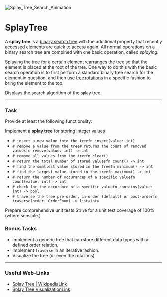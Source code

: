 ![Splay_Tree_Search_Animation](https://github.com/Marcel-TO/Algorithms_and_Datastructure/assets/91308057/ba939816-c183-4b36-940e-71c55dd9ebed)

# SplayTree

A **splay tree** is a [binary search tree](https://en.wikipedia.org/wiki/Binary_search_tree) with the additional property that recently accessed elements are quick to access again. All normal operations on a binary search tree are combined with one basic operation, called *splaying*.

Splaying the tree for a certain element rearranges the tree so that the element is placed at the root of the tree. One way to do this with the basic search operation is to first perform a standard binary tree search for the element in question, and then use [tree rotations](https://en.wikipedia.org/wiki/Tree_rotation) in a specific fashion to bring the element to the top.
    


Displays the search algorithm of the splay tree.

---

### Task

Provide at least the following functionality:

Implement a **splay tree** for storing integer values

- `# insert a new value into the treefn insert(value: int)`
- `# remove a value from the tree# returns the count of removed valuesfn remove(value: int) -> int`
- `# remove all values from the treefn clear()`
- `# return the total number of stored valuesfn count() -> int`
- `# find the smallest value stored in the treefn minimum() -> int`
- `# find the largest value stored in the treefn maximum() -> int`
- `# return the number of occurances of a specific valuefn count(value: int) -> int`
- `# check for the occurance of a specific valuefn contains(value: int) -> bool`
- `# traverse the tree pre-order, in-order (default) or post-orderfn traverse(order: OrderEnum) -> list«int»`

Prepare comprehensive unit tests.Strive for a unit test coverage of 100% (where sensible.)

### Bonus Tasks

- Implement a generic tree that can store different data types with a defined order relation.
- Implement `traverse` in an iterative fashion.
- Visualize the tree (or even the rotations)

---

### Useful Web-Links

- [Splay Tree | WikipediaLink](https://en.wikipedia.org/wiki/Splay_tree)
- [Splay Tree VisualizationLink](https://www.cs.usfca.edu/~galles/visualization/SplayTree.html)
